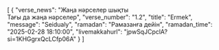 [
  {
    "verse_news": "Жаңа нәрселер шықты  
Тағы да жаңа нәрселер",
    "verse_number": "1.2",
    "title": "Ermek",
    "message": "Seidualy",
    "ramadan": "Рамазанға дейін",
    "ramadan_time": "2025-02-28 18:10:00",
    "livemakkahurl": "jpwSqJCpclA?si=1KHGgrxQcLCfp06A"
  }
]